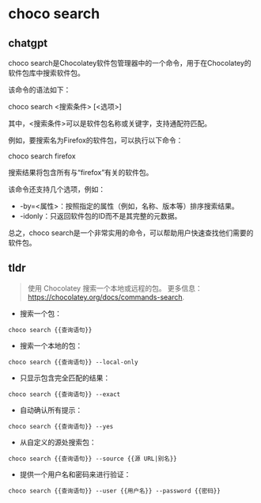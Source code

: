 # choco search 
## chatgpt 
choco search是Chocolatey软件包管理器中的一个命令，用于在Chocolatey的软件包库中搜索软件包。 

该命令的语法如下：

choco search <搜索条件> [<选项>]

其中，<搜索条件>可以是软件包名称或关键字，支持通配符匹配。

例如，要搜索名为Firefox的软件包，可以执行以下命令：

choco search firefox

搜索结果将包含所有与“firefox”有关的软件包。

该命令还支持几个选项，例如：

- -by=<属性>：按照指定的属性（例如，名称、版本等）排序搜索结果。
- -idonly：只返回软件包的ID而不是其完整的元数据。 

总之，choco search是一个非常实用的命令，可以帮助用户快速查找他们需要的软件包。 

## tldr 
 
> 使用 Chocolatey 搜索一个本地或远程的包。
> 更多信息：<https://chocolatey.org/docs/commands-search>.

- 搜索一个包：

`choco search {{查询语句}}`

- 搜索一个本地的包：

`choco search {{查询语句}} --local-only`

- 只显示包含完全匹配的结果：

`choco search {{查询语句}} --exact`

- 自动确认所有提示：

`choco search {{查询语句}} --yes`

- 从自定义的源处搜索包：

`choco search {{查询语句}} --source {{源 URL|别名}}`

- 提供一个用户名和密码来进行验证：

`choco search {{查询语句}} --user {{用户名}} --password {{密码}}`
